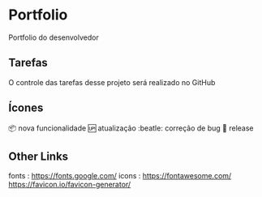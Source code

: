 # Portfolio
Portfolio do desenvolvedor

## Tarefas 
O controle das tarefas desse projeto será realizado no GitHub

## Ícones 

:package: nova funcionalidade
:up: atualização
:beatle: correção de bug
:checkered_flag: release

## Other Links

fonts : https://fonts.google.com/
icons : https://fontawesome.com/
https://favicon.io/favicon-generator/
